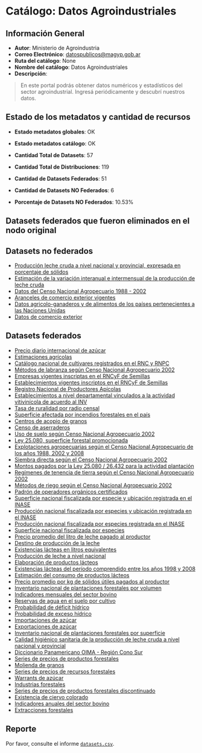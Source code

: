 
# Catálogo: Datos Agroindustriales

## Información General

- **Autor**: Ministerio de Agroindustria
- **Correo Electrónico**: datospublicos@magyp.gob.ar
- **Ruta del catálogo**: None
- **Nombre del catálogo**: Datos Agroindustriales
- **Descripción**:

> En este portal podrás obtener datos numéricos y estadísticos del sector agroindustrial. Ingresá periódicamente y descubrí nuestros datos.

## Estado de los metadatos y cantidad de recursos

- **Estado metadatos globales**: OK
- **Estado metadatos catálogo**: OK
- **Cantidad Total de Datasets**: 57
- **Cantidad Total de Distribuciones**: 119

- **Cantidad de Datasets Federados**: 51
- **Cantidad de Datasets NO Federados**: 6
- **Porcentaje de Datasets NO Federados**: 10.53%

## Datasets federados que fueron eliminados en el nodo original



## Datasets no federados

- [Producción leche cruda a nivel nacional y provincial, expresada en porcentaje de sólidos](https://datos.agroindustria.gob.ar/dataset/produccion-leche-cruda-a-nivel-nacional-y-provincial-expresada-en-porcentaje-de-solidos)
- [Estimación de la variación interanual e intermensual de la producción de leche cruda](https://datos.agroindustria.gob.ar/dataset/estimacion-de-la-variacion-interanual-e-intermensual-de-la-produccion-de-leche-cruda)
- [Datos del Censo Nacional Agropecuario 1988 - 2002](https://www.indec.gob.ar/nivel4_default.asp?id_tema_1=3&id_tema_2=8&id_tema_3=87)
- [Aranceles de comercio exterior vigentes](http://www.afip.gov.ar)
- [Datos agricolo-ganaderos y de alimentos de los países pertenecientes a las Naciones Unidas](http://www.fao.org/faostat/es/#data)
- [Datos de comercio exterior](https://comex.indec.gov.ar/dataset/datos-de-comercio-exterior)

## Datasets federados

- [Precio diario internacional de azúcar](https://datos.agroindustria.gob.ar/dataset/precio-diario-de-azucar)
- [Estimaciones agrícolas](https://datos.agroindustria.gob.ar/dataset/estimaciones-agricolas)
- [Catálogo nacional de cultivares registrados en el RNC y RNPC](https://datos.agroindustria.gob.ar/dataset/catalogo-nacional-de-cultivares)
- [Métodos de labranza según Censo Nacional Agropecuario 2002](https://datos.agroindustria.gob.ar/dataset/metodos-de-labranza)
- [Empresas vigentes inscriptas en el RNCyF de Semillas](https://datos.agroindustria.gob.ar/dataset/empresas-vigentes)
- [Establecimientos vigentes inscriptos en el RNCyF de Semillas](https://datos.agroindustria.gob.ar/dataset/establecimientos-vigentes-inscriptos-en-el-rncyf-de-semillas)
- [Registro Nacional de Productores Apícolas](https://datos.agroindustria.gob.ar/dataset/registro-nacional-de-productores-apicolas)
- [Establecimientos a nivel departamental vinculados a la actividad vitivinícola de acuerdo al INV](https://datos.agroindustria.gob.ar/dataset/establecimientos-vitivinicolas)
- [Tasa de ruralidad por radio censal](https://datos.agroindustria.gob.ar/dataset/tasa-de-ruralidad-por-radio-censal)
- [Superficie afectada por incendios forestales en el país](https://datos.agroindustria.gob.ar/dataset/superficie-afectada-por-incendios-forestales-en-el-pais)
- [Centros de acopio de granos](https://datos.agroindustria.gob.ar/dataset/centros-de-acopio-de-granos)
- [Censo de aserraderos](https://datos.agroindustria.gob.ar/dataset/censo-de-aserraderos)
- [Uso de suelo según Censo Nacional Agropecuario 2002](https://datos.agroindustria.gob.ar/dataset/uso-de-suelos)
- [Ley 25.080, superficie forestal promocionada](https://datos.agroindustria.gob.ar/dataset/ley-25080-superficie-promocionada)
- [Explotaciones agropecuarias según el Censo Nacional Agropecuario de los años 1988, 2002 y 2008](https://datos.agroindustria.gob.ar/dataset/explotaciones-agropecuarias-cna)
- [Siembra directa según el Censo Nacional Agropecuario 2002](https://datos.agroindustria.gob.ar/dataset/siembra-directa)
- [Montos pagados por la Ley 25.080 / 26.432 para la actividad plantación](https://datos.agroindustria.gob.ar/dataset/montos-pagados-por-la-ley-25080-264-32-para-la-actividad-plantacion)
- [Regímenes de tenencia de tierra según el Censo Nacional Agropecuario 2002](https://datos.agroindustria.gob.ar/dataset/regimenes-de-tenencia-de-tierra)
- [Métodos de riego según el Censo Nacional Agropecuario 2002](https://datos.agroindustria.gob.ar/dataset/metodos-de-riego)
- [Padrón de operadores orgánicos certificados](https://datos.agroindustria.gob.ar/dataset/padron-de-operadores-organicos-certificados)
- [Superficie nacional fiscalizada por especie y ubicación registrada en el INASE](https://datos.agroindustria.gob.ar/dataset/superficie-nacional-fiscalizada-por-especie-y-ubicacion-registrada-en-el-inase)
- [Producción nacional fiscalizada por especies y ubicación registrada en el INASE](https://datos.agroindustria.gob.ar/dataset/produccion-nacional-fiscalizada-por-especies-y-ubicacion-registrada-en-el-inase)
- [Producción nacional fiscalizada por especies registrada en el INASE](https://datos.agroindustria.gob.ar/dataset/produccion-nacional-fiscalizada-por-especies-registrada-en-el-inase)
- [Superficie nacional fiscalizada por especies](https://datos.agroindustria.gob.ar/dataset/superficie-nacional-fiscalizada-por-especies)
- [Precio promedio del litro de leche pagado al productor](https://datos.agroindustria.gob.ar/dataset/precio-promedio-del-litro-de-leche-pagado-al-productor)
- [Destino de producción de la leche](https://datos.agroindustria.gob.ar/dataset/destino-de-produccion-de-la-leche)
- [Existencias lácteas en litros equivalentes](https://datos.agroindustria.gob.ar/dataset/existencias-lacteas-en-litros-equivalentes)
- [Producción de leche a nivel nacional](https://datos.agroindustria.gob.ar/dataset/produccion-de-leche-a-nivel-nacional)
- [Elaboración de productos lácteos](https://datos.agroindustria.gob.ar/dataset/elaboracion-de-productos-lacteos)
- [Existencias lácteas del período comprendido entre los años 1998  y  2008](https://datos.agroindustria.gob.ar/dataset/existencias-lacteas-del-periodo-comprendido-entre-los-anos-1998-y-2008)
- [Estimación del consumo de productos lácteos](https://datos.agroindustria.gob.ar/dataset/estimacion-del-consumo-de-productos-lacteos)
- [Precio promedio por kg de sólidos útiles pagados al productor](https://datos.agroindustria.gob.ar/dataset/precio-promedio-por-kg-de-solidos-utiles)
- [Inventario nacional de plantaciones forestales por volumen](https://datos.agroindustria.gob.ar/dataset/inventario-nacional-de-plantaciones-forestales-por-volumen)
- [Indicadores mensuales del sector bovino](https://datos.agroindustria.gob.ar/dataset/indicadores-mensuales-del-sector-bovino)
- [Reservas de agua en el suelo por cultivo](https://datos.agroindustria.gob.ar/dataset/reservas-de-agua-en-el-suelo-por-cultivo)
- [Probabilidad de déficit hídrico](https://datos.agroindustria.gob.ar/dataset/probabilidad-deficit-hidrico)
- [Probabilidad de exceso hídrico](https://datos.agroindustria.gob.ar/dataset/probabilidad-exceso-hidrico)
- [Importaciones de azúcar](https://datos.agroindustria.gob.ar/dataset/importaciones-de-azucar)
- [Exportaciones de azúcar](https://datos.agroindustria.gob.ar/dataset/exportaciones-de-azucar)
- [Inventario nacional de plantaciones forestales por superficie](https://datos.agroindustria.gob.ar/dataset/inventario-nacional-de-plantaciones-forestales-por-superficie)
- [Calidad higiénico sanitaria de la producción de leche cruda a nivel nacional y provincial](https://datos.agroindustria.gob.ar/dataset/calidad-higienico-sanitaria-de-la-produccion-de-leche-cruda-a-nivel-nacional-y-provincial)
- [Diccionario Panamericano OIMA - Región Cono Sur](https://datos.agroindustria.gob.ar/dataset/diccionario-panamericano-region-cono-sur)
- [Series de precios de productos forestales](http://datos.agroindustria.gob.ar/dataset/series-de-precios-de-productos-forestales)
- [Molienda de granos](https://datos.agroindustria.gob.ar/dataset/molienda-de-granos)
- [Series de precios de recursos forestales](http://datos.agroindustria.gob.ar/dataset/series-de-precios-de-recursos-forestales)
- [Warrants de azúcar](http://datos.agroindustria.gob.ar/dataset/warrants-de-azucar)
- [Industrias forestales](http://datos.agroindustria.gob.ar/dataset/industrias-forestales)
- [Series de precios de productos forestales discontinuado](http://datos.agroindustria.gob.ar/dataset/series-de-precios-de-productos-forestales-discontinuado)
- [Existencia de ciervo colorado](http://datos.agroindustria.gob.ar/dataset/existencia-de-ciervo-colorado)
- [Indicadores anuales del sector bovino](http://datos.agroindustria.gob.ar/dataset/indicadores-anuales-del-sector-bovino)
- [Extracciones forestales](http://datos.agroindustria.gob.ar/dataset/extracciones-forestales)

## Reporte

Por favor, consulte el informe [`datasets.csv`](datasets.csv).
